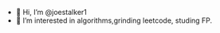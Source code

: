 - 👋 Hi, I’m @joestalker1
- 👀 I’m interested in algorithms,grinding leetcode, studing FP.


<!---
joestalker1/joestalker1 is a ✨ special ✨ repository because its `README.md` (this file) appears on your GitHub profile.
You can click the Preview link to take a look at your changes.
--->
